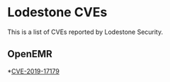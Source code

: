 # Lodestone CVEs

This is a list of CVEs reported by Lodestone Security.

## OpenEMR
*[CVE-2019-17179](CVE-2019-17179/README.md)
